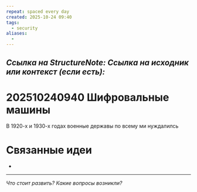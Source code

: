 ```yaml
---
repeat: spaced every day
created: 2025-10-24 09:40
tags:
  - security
aliases:
  -
---
```

*Ссылка на StructureNote:*
*Ссылка на исходник или контекст (если есть):*
-

# 202510240940 Шифровальные машины

В 1920-х и 1930-х годах военные державы по всему ми нуждалилсь

# Связанные идеи

- 

---

*Что стоит развить? Какие вопросы возникли?*
